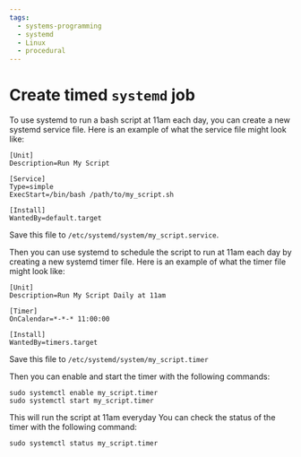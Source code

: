 ```yaml
---
tags:
  - systems-programming
  - systemd
  - Linux
  - procedural
---
```


# Create timed `systemd` job

To use systemd to run a bash script at 11am each day, you can create a new
systemd service file. Here is an example of what the service file might look
like:

```
[Unit]
Description=Run My Script

[Service]
Type=simple
ExecStart=/bin/bash /path/to/my_script.sh

[Install]
WantedBy=default.target
```

Save this file to `/etc/systemd/system/my_script.service`.

Then you can use systemd to schedule the script to run at 11am each day by
creating a new systemd timer file. Here is an example of what the timer file
might look like:

```
[Unit]
Description=Run My Script Daily at 11am

[Timer]
OnCalendar=*-*-* 11:00:00

[Install]
WantedBy=timers.target
```

Save this file to `/etc/systemd/system/my_script.timer`

Then you can enable and start the timer with the following commands:

```
sudo systemctl enable my_script.timer
sudo systemctl start my_script.timer
```

This will run the script at 11am everyday You can check the status of the timer
with the following command:

```
sudo systemctl status my_script.timer
```
